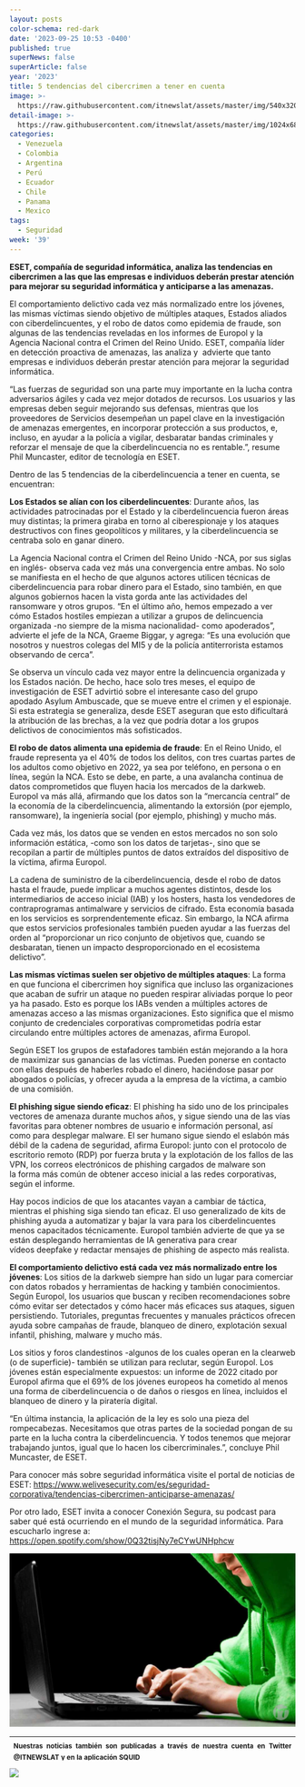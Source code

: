 ```yaml
---
layout: posts
color-schema: red-dark
date: '2023-09-25 10:53 -0400'
published: true
superNews: false
superArticle: false
year: '2023'
title: 5 tendencias del cibercrimen a tener en cuenta
image: >-
  https://raw.githubusercontent.com/itnewslat/assets/master/img/540x320/Ataque-DDOS-p.jpg
detail-image: >-
  https://raw.githubusercontent.com/itnewslat/assets/master/img/1024x680/Ataque-DDOS-g.jpg
categories:
  - Venezuela
  - Colombia
  - Argentina
  - Perú
  - Ecuador
  - Chile
  - Panama
  - Mexico
tags:
  - Seguridad
week: '39'
---
```

**ESET, compañía de seguridad informática, analiza las tendencias en cibercrimen a las que las empresas e individuos deberán prestar atención para mejorar su seguridad informática y anticiparse a las amenazas.**

El comportamiento delictivo cada vez más normalizado entre los jóvenes, las mismas víctimas siendo objetivo de múltiples ataques, Estados aliados con ciberdelincuentes, y el robo de datos como epidemia de fraude, son algunas de las tendencias reveladas en los informes de Europol y la Agencia Nacional contra el Crimen del Reino Unido. ESET, compañía líder en detección proactiva de amenazas, las analiza y  advierte que tanto empresas e individuos deberán prestar atención para mejorar la seguridad informática.

“Las fuerzas de seguridad son una parte muy importante en la lucha contra adversarios ágiles y cada vez mejor dotados de recursos. Los usuarios y las empresas deben seguir mejorando sus defensas, mientras que los proveedores de Servicios desempeñan un papel clave en la investigación de amenazas emergentes, en incorporar protección a sus productos, e, incluso, en ayudar a la policía a vigilar, desbaratar bandas criminales y reforzar el mensaje de que la ciberdelincuencia no es rentable.”, resume Phil Muncaster, editor de tecnología en ESET.

Dentro de las 5 tendencias de la ciberdelincuencia a tener en cuenta, se encuentran:

**Los Estados se alían con los ciberdelincuentes**: Durante años, las actividades patrocinadas por el Estado y la ciberdelincuencia fueron áreas muy distintas; la primera giraba en torno al ciberespionaje y los ataques destructivos con fines geopolíticos y militares, y la ciberdelincuencia se centraba solo en ganar dinero.

La Agencia Nacional contra el Crimen del Reino Unido -NCA, por sus siglas en inglés- observa cada vez más una convergencia entre ambas. No solo se manifiesta en el hecho de que algunos actores utilicen técnicas de ciberdelincuencia para robar dinero para el Estado, sino también, en que algunos gobiernos hacen la vista gorda ante las actividades del ransomware y otros grupos. “En el último año, hemos empezado a ver cómo Estados hostiles empiezan a utilizar a grupos de delincuencia organizada -no siempre de la misma nacionalidad- como apoderados”, advierte el jefe de la NCA, Graeme Biggar, y agrega: “Es una evolución que nosotros y nuestros colegas del MI5 y de la policía antiterrorista estamos observando de cerca”.

Se observa un vínculo cada vez mayor entre la delincuencia organizada y los Estados nación. De hecho, hace solo tres meses, el equipo de investigación de ESET advirtió sobre el interesante caso del grupo apodado Asylum Ambuscade, que se mueve entre el crimen y el espionaje. Si esta estrategia se generaliza, desde ESET aseguran que esto dificultará la atribución de las brechas, a la vez que podría dotar a los grupos delictivos de conocimientos más sofisticados.

**El robo de datos alimenta una epidemia de fraude**: En el Reino Unido, el fraude representa ya el 40% de todos los delitos, con tres cuartas partes de los adultos como objetivo en 2022, ya sea por teléfono, en persona o en línea, según la NCA. Esto se debe, en parte, a una avalancha continua de datos comprometidos que fluyen hacia los mercados de la darkweb. Europol va más allá, afirmando que los datos son la “mercancía central” de la economía de la ciberdelincuencia, alimentando la extorsión (por ejemplo, ransomware), la ingeniería social (por ejemplo, phishing) y mucho más.

Cada vez más, los datos que se venden en estos mercados no son solo información estática, -como son los datos de tarjetas-, sino que se recopilan a partir de múltiples puntos de datos extraídos del dispositivo de la víctima, afirma Europol.

La cadena de suministro de la ciberdelincuencia, desde el robo de datos hasta el fraude, puede implicar a muchos agentes distintos, desde los intermediarios de acceso inicial (IAB) y los hosters, hasta los vendedores de contraprogramas antimalware y servicios de cifrado. Esta economía basada en los servicios es sorprendentemente eficaz. Sin embargo, la NCA afirma que estos servicios profesionales también pueden ayudar a las fuerzas del orden al “proporcionar un rico conjunto de objetivos que, cuando se desbaratan, tienen un impacto desproporcionado en el ecosistema delictivo”.

**Las mismas víctimas suelen ser objetivo de múltiples ataques**: La forma en que funciona el cibercrimen hoy significa que incluso las organizaciones que acaban de sufrir un ataque no pueden respirar aliviadas porque lo peor ya ha pasado. Esto es porque los IABs venden a múltiples actores de amenazas acceso a las mismas organizaciones. Esto significa que el mismo conjunto de credenciales corporativas comprometidas podría estar circulando entre múltiples actores de amenazas, afirma Europol.

Según ESET los grupos de estafadores también están mejorando a la hora de maximizar sus ganancias de las víctimas. Pueden ponerse en contacto con ellas después de haberles robado el dinero, haciéndose pasar por abogados o policías, y ofrecer ayuda a la empresa de la víctima, a cambio de una comisión.

**El phishing sigue siendo eficaz**: El phishing ha sido uno de los principales vectores de amenaza durante muchos años, y sigue siendo una de las vías favoritas para obtener nombres de usuario e información personal, así como para desplegar malware. El ser humano sigue siendo el eslabón más débil de la cadena de seguridad, afirma Europol: junto con el protocolo de escritorio remoto (RDP) por fuerza bruta y la explotación de los fallos de las VPN, los correos electrónicos de phishing cargados de malware son la forma más común de obtener acceso inicial a las redes corporativas, según el informe.

Hay pocos indicios de que los atacantes vayan a cambiar de táctica, mientras el phishing siga siendo tan eficaz. El uso generalizado de kits de phishing ayuda a automatizar y bajar la vara para los ciberdelincuentes menos capacitados técnicamente. Europol también advierte de que ya se están desplegando herramientas de IA generativa para crear vídeos deepfake y redactar mensajes de phishing de aspecto más realista.

**El comportamiento delictivo está cada vez más normalizado entre los jóvenes**: Los sitios de la darkweb siempre han sido un lugar para comerciar con datos robados y herramientas de hacking y también conocimientos. Según Europol, los usuarios que buscan y reciben recomendaciones sobre cómo evitar ser detectados y cómo hacer más eficaces sus ataques, siguen persistiendo. Tutoriales, preguntas frecuentes y manuales prácticos ofrecen ayuda sobre campañas de fraude, blanqueo de dinero, explotación sexual infantil, phishing, malware y mucho más.

Los sitios y foros clandestinos -algunos de los cuales operan en la clearweb (o de superficie)- también se utilizan para reclutar, según Europol. Los jóvenes están especialmente expuestos: un informe de 2022 citado por Europol afirma que el 69% de los jóvenes europeos ha cometido al menos una forma de ciberdelincuencia o de daños o riesgos en línea, incluidos el blanqueo de dinero y la piratería digital.

“En última instancia, la aplicación de la ley es solo una pieza del rompecabezas. Necesitamos que otras partes de la sociedad pongan de su parte en la lucha contra la ciberdelincuencia. Y todos tenemos que mejorar trabajando juntos, igual que lo hacen los cibercriminales.”, concluye Phil Muncaster, de ESET.

Para conocer más sobre seguridad informática visite el portal de noticias de ESET: https://www.welivesecurity.com/es/seguridad-corporativa/tendencias-cibercrimen-anticiparse-amenazas/

Por otro lado, ESET invita a conocer Conexión Segura, su podcast para saber qué está ocurriendo en el mundo de la seguridad informática. Para escucharlo ingrese a: https://open.spotify.com/show/0Q32tisjNy7eCYwUNHphcw

![](https://raw.githubusercontent.com/itnewslat/assets/master/img/1024x680/Ataque-DDOS-g.jpg)

<table style="height: 42px;" width="569">
<tbody>
<tr>
<td style="text-align: justify;"><sub><strong>Nuestras noticias también son publicadas a través de nuestra cuenta en Twitter <a href="https://twitter.com/itnewslat?lang=es">@ITNEWSLAT</a> y en la aplicación <a href="https://squidapp.co/en/">SQUID</a></strong></sub></td>
</tr>
</tbody>
</table>

<img src="https://tracker.metricool.com/c3po.jpg?hash=56f88a41e39ab42c063cc51676587a04"/>